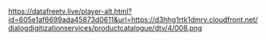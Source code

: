 
https://datafreetv.live/player-alt.html?id=605e1af6699ada45873d0611&url=https://d3hhg1rtk1dmrv.cloudfront.net/dialogdigitizationservices/productcatalogue/dtv/4/008.png
